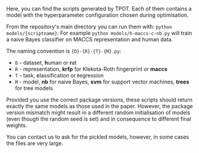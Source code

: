 Here, you can find the scripts generated by TPOT. Each of them contains a model with the hyperparameter configuration chosen during optimisation.

From the repository's main directory you can run them with: `python models/{scriptname}`. For example `python models/h-maccs-c-nb.py` will train a naive Bayes classifier on MACCS representation and human data.

The naming convention is `{D}-{R}-{T}-{M}.py`:
- `D` - dataset, **h**uman or **r**at
- `R` - representation, **krfp** for Klekota-Roth fingerprint or **maccs** 
- `T` - task, **c**lassification or **r**egression
- `M` - model, **nb** for naive Bayes, **svm** for support vector machines, **trees** for tree models

Provided you use the correct package versions, these scripts should return exactly the same models as those used in the paper. However, the package version mismatch might result in a different random initialisation of models (even though the random seed is set) and in consequence to different final weights.

You can contact us to ask for the pickled models, however, in some cases the files are very large.

